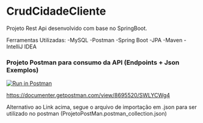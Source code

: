 # CrudCidadeCliente
Projeto Rest Api desenvolvido com base no SpringBoot.

Ferramentas Utilizadas:
-MySQL
-Postman
-Spring Boot
-JPA 
-Maven
-IntelliJ IDEA

### Projeto Postman para consumo da API (Endpoints + Json Exemplos)
[![Run in Postman](https://run.pstmn.io/button.svg)](https://app.getpostman.com/run-collection/b7b8aeea2086c8aba7e4)

https://documenter.getpostman.com/view/8695520/SWLYCWg4

Alternativo ao Link acima, segue o arquivo de importação em .json para ser utilizado no postman (ProjetoPostMan.postman_collection.json)
